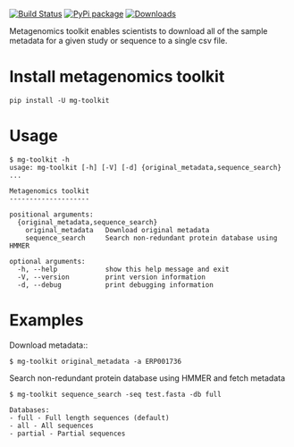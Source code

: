 [![Build Status](https://travis-ci.org/EBI-Metagenomics/emg-toolkit.svg?branch=master)](https://travis-ci.org/EBI-Metagenomics/emg-toolkit) [![PyPi package](https://badge.fury.io/py/mg-toolkit.svg)](https://badge.fury.io/py/mg-toolkit) [![Downloads](http://pepy.tech/badge/mg-toolkit)](http://pepy.tech/project/mg-toolkit)


Metagenomics toolkit enables scientists to download all of the sample
metadata for a given study or sequence to a single csv file.


Install metagenomics toolkit
============================

    pip install -U mg-toolkit


Usage
=====

    $ mg-toolkit -h
    usage: mg-toolkit [-h] [-V] [-d] {original_metadata,sequence_search} ...

    Metagenomics toolkit
    --------------------

    positional arguments:
      {original_metadata,sequence_search}
        original_metadata   Download original metadata
        sequence_search     Search non-redundant protein database using HMMER

    optional arguments:
      -h, --help            show this help message and exit
      -V, --version         print version information
      -d, --debug           print debugging information


Examples
========

Download metadata::

    $ mg-toolkit original_metadata -a ERP001736


Search non-redundant protein database using HMMER and fetch metadata

    $ mg-toolkit sequence_search -seq test.fasta -db full

    Databases:
    - full - Full length sequences (default)
    - all - All sequences
    - partial - Partial sequences
